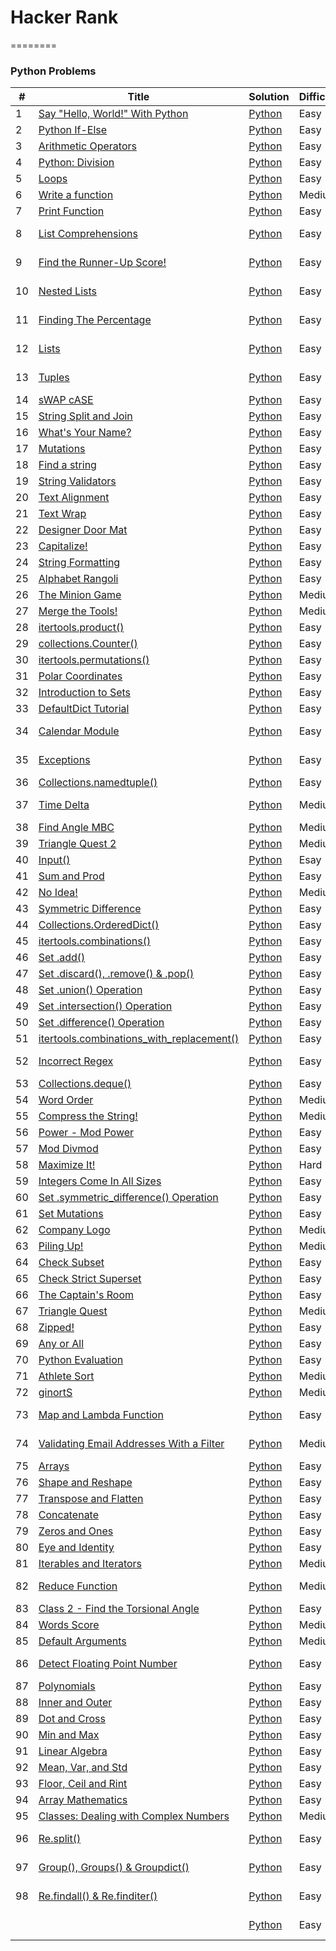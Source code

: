 # Hacker Rank
========

### Python Problems


| # | Title | Solution | Difficulty | Subdomains |
|---| ----- | -------- | ---------- | ---------- |
|1|[Say "Hello, World!" With Python](https://www.hackerrank.com/challenges/py-hello-world/problem) | [Python](1.py)|Easy| Introduction |
|2|[Python If-Else](https://www.hackerrank.com/challenges/py-if-else/problem) | [Python](2.py)|Easy| Introduction |
|3|[Arithmetic Operators](https://www.hackerrank.com/challenges/python-arithmetic-operators/problem) | [Python](3.py)|Easy| Introduction |
|4|[Python: Division](https://www.hackerrank.com/challenges/python-division/problem) | [Python](4.py)|Easy| Introduction |
|5|[Loops](https://www.hackerrank.com/challenges/python-loops/problem) | [Python](5.py)|Easy| Introduction |
|6|[Write a function](https://www.hackerrank.com/challenges/write-a-function/problem) | [Python](6.py)|Medium| Introduction |
|7|[Print Function](https://www.hackerrank.com/challenges/python-print/problem) | [Python](7.py)|Easy| Introduction |
|8|[List Comprehensions](https://www.hackerrank.com/challenges/list-comprehensions/problem) | [Python](8.py)|Easy| Basic Data Types |
|9|[Find the Runner-Up Score!](https://www.hackerrank.com/challenges/find-second-maximum-number-in-a-list/problem) | [Python](9.py)|Easy| Basic Data Types |
|10|[Nested Lists](https://www.hackerrank.com/challenges/nested-list/problem) | [Python](10.py)|Easy| Basic Data Types |
|11|[Finding The Percentage](https://www.hackerrank.com/challenges/finding-the-percentage/problem) | [Python](11.py)|Easy| Basic Data Types |
|12|[Lists](https://www.hackerrank.com/challenges/python-lists/problem) | [Python](12.py)|Easy| Basic Data Types |
|13|[Tuples](https://www.hackerrank.com/challenges/python-tuples/problem) | [Python](13.py)|Easy| Basic Data Types |
|14|[sWAP cASE](https://www.hackerrank.com/challenges/swap-case/problem) | [Python](14.py)|Easy| String |
|15|[String Split and Join](https://www.hackerrank.com/challenges/python-string-split-and-join/problem) | [Python](15.py)|Easy| String |
|16|[What's Your Name?](https://www.hackerrank.com/challenges/whats-your-name/problem) | [Python](16.py)|Easy| String |
|17|[Mutations](https://www.hackerrank.com/challenges/python-mutations/problem) | [Python](17.py)|Easy| String |
|18|[Find a string](https://www.hackerrank.com/challenges/find-a-string/problem) | [Python](18.py)|Easy| String |
|19|[String Validators](https://www.hackerrank.com/challenges/string-validators/problem) | [Python](19.py)|Easy| String |
|20|[Text Alignment](https://www.hackerrank.com/challenges/text-alignment/problem) | [Python](20.py)|Easy| String |
|21|[Text Wrap](https://www.hackerrank.com/challenges/text-wrap/problem) | [Python](21.py)|Easy| String |
|22|[Designer Door Mat](https://www.hackerrank.com/challenges/designer-door-mat/problem) | [Python](22.py)|Easy| String |
|23|[Capitalize!](https://www.hackerrank.com/challenges/capitalize/problem) | [Python](23.py)|Easy| String |
|24|[String Formatting](https://www.hackerrank.com/challenges/python-string-formatting/problem) | [Python](24.py)|Easy| String |
|25|[Alphabet Rangoli](hackerrank.com/challenges/alphabet-rangoli/problem) | [Python](25.py)|Easy| String |
|26|[The Minion Game](https://www.hackerrank.com/challenges/the-minion-game/problem) | [Python]()|Medium| String |
|27|[Merge the Tools!](https://www.hackerrank.com/challenges/merge-the-tools/problem) | [Python](27.py)|Medium| String |
|28|[itertools.product()](https://www.hackerrank.com/challenges/itertools-product/problem) | [Python](28.py)|Easy| Itertools |
|29|[collections.Counter()](https://www.hackerrank.com/challenges/collections-counter/problem) | [Python](29.py)|Easy| Collections |
|30|[itertools.permutations()](https://www.hackerrank.com/challenges/itertools-permutations/problem) | [Python](30.py)|Easy| Itertools |
|31|[Polar Coordinates](https://www.hackerrank.com/challenges/polar-coordinates/problem) | [Python](31.py)|Easy| Maths |
|32|[Introduction to Sets](https://www.hackerrank.com/challenges/py-introduction-to-sets/problem) | [Python](32.py)|Easy| Sets |
|33|[DefaultDict Tutorial](https://www.hackerrank.com/challenges/defaultdict-tutorial/problem) | [Python](33.py)|Easy| Collections |
|34|[Calendar Module](https://www.hackerrank.com/challenges/calendar-module/problem) | [Python](34.py)|Easy| Date and Time |
|35|[Exceptions](https://www.hackerrank.com/challenges/exceptions/problem) | [Python](35.py)|Easy| Errors and Exceptions |
|36|[Collections.namedtuple()](https://www.hackerrank.com/challenges/py-collections-namedtuple/problem) | [Python](36.py)|Easy| Collections |
|37|[Time Delta](https://www.hackerrank.com/challenges/python-time-delta/problem) | [Python](37.py)|Medium| Date and Time |
|38|[Find Angle MBC](https://www.hackerrank.com/challenges/find-angle/problem) | [Python](38.py)|Medium| Maths |
|39|[Triangle Quest 2](https://www.hackerrank.com/challenges/triangle-quest-2/problem) | [Python](39.py)|Medium| Maths |
|40|[Input()](https://www.hackerrank.com/challenges/input/problem) | [Python](40.py)|Esay| Built-Ins |
|41|[Sum and Prod](https://www.hackerrank.com/challenges/np-sum-and-prod/problem) | [Python](41.py)|Easy| NumPy |
|42|[No Idea!](https://www.hackerrank.com/challenges/no-idea/problem) | [Python](42.py)|Medium| Sets |
|43|[Symmetric Difference](https://www.hackerrank.com/challenges/symmetric-difference/problem) | [Python](43.py)|Easy| Sets |
|44|[Collections.OrderedDict()](https://www.hackerrank.com/challenges/py-collections-ordereddict/problem) | [Python](44.py)|Easy| Collections |
|45|[itertools.combinations()](https://www.hackerrank.com/challenges/itertools-combinations/problem) | [Python](45.py)|Easy| Itertools |
|46|[Set .add()](https://www.hackerrank.com/challenges/py-set-add/problem) | [Python](46.py)|Easy| Sets |
|47|[Set .discard(), .remove() & .pop()](https://www.hackerrank.com/challenges/py-set-discard-remove-pop/problem) | [Python](47.[py])|Easy| Sets |
|48|[Set .union() Operation](https://www.hackerrank.com/challenges/py-set-union/problem) | [Python](48.py)|Easy| Sets |
|49|[Set .intersection() Operation](https://www.hackerrank.com/challenges/py-set-intersection-operation/problem) | [Python](49.py)|Easy| Sets |
|50|[Set .difference() Operation](https://www.hackerrank.com/challenges/py-set-difference-operation/problem) | [Python](50.py)|Easy| Sets |
|51|[itertools.combinations_with_replacement()](https://www.hackerrank.com/challenges/itertools-combinations-with-replacement/problem) | [Python](51.py)|Easy| Itertools |
|52|[Incorrect Regex](https://www.hackerrank.com/challenges/incorrect-regex/problem) | [Python](52.py)|Easy| Errors and Exceptions |
|53|[Collections.deque()](https://www.hackerrank.com/challenges/py-collections-deque/problem) | [Python](53.py)|Easy| Collections |
|54|[Word Order](https://www.hackerrank.com/challenges/word-order/problem) | [Python](54.py)|Medium| Collections |
|55|[Compress the String!](https://www.hackerrank.com/challenges/compress-the-string/problem) | [Python](55.py)|Medium| Itertools |
|56|[Power - Mod Power](https://www.hackerrank.com/challenges/python-power-mod-power/problem) | [Python](56.py)|Easy| Maths |
|57|[Mod Divmod](https://www.hackerrank.com/challenges/python-mod-divmod/problem) | [Python](57.py)|Easy| Maths |
|58|[Maximize It!](https://www.hackerrank.com/challenges/maximize-it/problem) | [Python](58.py)|Hard| Itertools |
|59|[Integers Come In All Sizes](https://www.hackerrank.com/challenges/python-integers-come-in-all-sizes/problem) | [Python](59.py)|Easy| Maths |
|60|[Set .symmetric_difference() Operation](https://www.hackerrank.com/challenges/py-set-symmetric-difference-operation/problem) | [Python](60.py)|Easy| Sets |
|61|[Set Mutations](https://www.hackerrank.com/challenges/py-set-mutations/problem) | [Python](61.py)|Easy| Sets |
|62|[Company Logo](https://www.hackerrank.com/challenges/most-commons/problem) | [Python](62.py)|Medium| Collections |
|63|[Piling Up!](https://www.hackerrank.com/challenges/piling-up/problem) | [Python](63.py)|Medium| Collections |
|64|[Check Subset](https://www.hackerrank.com/challenges/py-check-subset/problem) | [Python](64.py)|Easy| Sets |
|65|[Check Strict Superset](https://www.hackerrank.com/challenges/py-check-strict-superset/problem) | [Python](65.py)|Easy| Sets |
|66|[The Captain's Room](https://www.hackerrank.com/challenges/py-the-captains-room/problem) | [Python](66.py)|Easy| Sets |
|67|[Triangle Quest](https://www.hackerrank.com/challenges/python-quest-1/problem) | [Python](67.py)|Medium| Maths |
|68|[Zipped!](https://www.hackerrank.com/challenges/zipped/problem) | [Python](68.py)|Easy| Bulit-ins |
|69|[Any or All](https://www.hackerrank.com/challenges/any-or-all/problem) | [Python](69.py)|Easy| Built-Ins |
|70|[Python Evaluation](https://www.hackerrank.com/challenges/python-eval/problem) | [Python](70.py)|Easy| Built-Ins |
|71|[Athlete Sort](https://www.hackerrank.com/challenges/python-sort-sort/problem) | [Python](71.py)|Medium| Built-Ins |
|72|[ginortS](https://www.hackerrank.com/challenges/ginorts/problem) | [Python](72.py)|Medium| Built-Ins |
|73|[Map and Lambda Function](https://www.hackerrank.com/challenges/map-and-lambda-expression/problem) | [Python](73.py)|Easy| Python Functionals |
|74|[Validating Email Addresses With a Filter](https://www.hackerrank.com/challenges/validate-list-of-email-address-with-filter/problem) | [Python](74.py)|Medium| Python Functionals |
|75|[Arrays](https://www.hackerrank.com/challenges/np-arrays/problem) | [Python](75.py)|Easy| NumPy |
|76|[Shape and Reshape](https://www.hackerrank.com/challenges/np-shape-reshape/problem) | [Python](76.py)|Easy| NumPy |
|77|[Transpose and Flatten](https://www.hackerrank.com/challenges/np-transpose-and-flatten/problem) | [Python](77.py)|Easy| NumPy |
|78|[Concatenate](https://www.hackerrank.com/challenges/np-concatenate/problem) | [Python](78.py)|Easy| NumPy |
|79|[Zeros and Ones](https://www.hackerrank.com/challenges/np-zeros-and-ones/problem) | [Python](79.py)|Easy| NumPy|
|80|[Eye and Identity](https://www.hackerrank.com/challenges/np-eye-and-identity/problem) | [Python](80.py)|Easy| NumPy|
|81|[Iterables and Iterators](https://www.hackerrank.com/challenges/iterables-and-iterators/problem) | [Python](81.py)|Medium| Itertools |
|82|[Reduce Function](https://www.hackerrank.com/challenges/reduce-function/problem) | [Python](82.py)|Medium| Python Functionals |
|83|[Class 2 - Find the Torsional Angle](https://www.hackerrank.com/challenges/class-2-find-the-torsional-angle/problem) | [Python](83.py)|Easy| Classes |
|84|[Words Score](https://www.hackerrank.com/challenges/words-score/problem) | [Python](84.py)|Medium| Debugging |
|85|[Default Arguments](https://www.hackerrank.com/challenges/default-arguments/problem) | [Python](85.py)|Medium| Debugging |
|86|[Detect Floating Point Number](https://www.hackerrank.com/challenges/introduction-to-regex/problem) | [Python](86.py)|Easy| Regex and Parsing |
|87|[Polynomials](https://www.hackerrank.com/challenges/np-polynomials/problem) | [Python](87.py)|Easy| NumPy |
|88|[Inner and Outer](https://www.hackerrank.com/challenges/np-inner-and-outer/problem) | [Python](88.py)|Easy| NumPy |
|89|[Dot and Cross](https://www.hackerrank.com/challenges/np-dot-and-cross/problem) | [Python](89.py)|Easy| NumPy |
|90|[Min and Max](https://www.hackerrank.com/challenges/np-min-and-max/problem) | [Python](90.py)|Easy| NumPy |
|91|[Linear Algebra](https://www.hackerrank.com/challenges/np-linear-algebra/problem) | [Python](91.py)|Easy| NumPy |
|92|[Mean, Var, and Std](https://www.hackerrank.com/challenges/np-mean-var-and-std/problem) | [Python](92.py)|Easy| NumPy |
|93|[Floor, Ceil and Rint](hackerrank.com/challenges/floor-ceil-and-rint/problem) | [Python](93.py)|Easy| NumPy |
|94|[Array Mathematics](https://www.hackerrank.com/challenges/np-array-mathematics/problem) | [Python](94.py)|Easy| NumPy |
|95|[Classes: Dealing with Complex Numbers](https://www.hackerrank.com/challenges/class-1-dealing-with-complex-numbers/problem) | [Python](95.py)|Medium| Classes |
|96|[Re.split()](https://www.hackerrank.com/challenges/re-split/problem) | [Python](96.py)|Easy| Regex and Parsing |
|97|[Group(), Groups() & Groupdict()](https://www.hackerrank.com/challenges/re-group-groups/problem) | [Python](97.py)|Easy| Regex and Parsing |
|98|[Re.findall() & Re.finditer()](https://www.hackerrank.com/challenges/re-findall-re-finditer/problem) | [Python](98.py)|Easy| Regex and Parsing |
||[]() | [Python]()|Easy| Regex and Parsing |